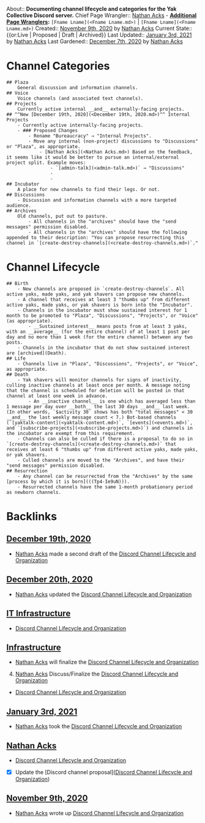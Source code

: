 About:: __Documenting channel lifecycle and categories for the Yak Collective Discord server.__
Chief Page Wrangler:: [Nathan Acks](<Nathan Acks.md>)
    - **[Additional Page Wranglers](<Additional Page Wranglers.md>):** `[Fname Lname](<Fname Lname.md>)` | `[Fname Lname](<Fname Lname.md>)`
Created:: [November 9th, 2020](<November 9th, 2020.md>) by [Nathan Acks](<Nathan Acks.md>)
Current State:: {{or:Live | Proposed | Draft | Archived}} 
Last Updated:: [January 3rd, 2021](<January 3rd, 2021.md>) by [Nathan Acks](<Nathan Acks.md>)
Last Gardened:: [December 7th, 2020](<December 7th, 2020.md>) by [Nathan Acks](<Nathan Acks.md>)
# Channel Categories
    ## Plaza
        General discussion and information channels.
    ## Voice
        Voice channels (and associated text channels).
    ## Projects
        Currently active internal __and__ externally-facing projects. 
    ## ^^New [December 19th, 2020](<December 19th, 2020.md>)^^ Internal Projects
        - Currently active internally-facing projects. 
        - ### Proposed Changes
            - Rename "Bureaucracy" → "Internal Projects".
            - Move any internal (non-project) discussions to "Discussions" or "Plaza", as appropriate.
                - [Nathan Acks](<Nathan Acks.md>) Based on the feedback, it seems like it would be better to pursue an internal/external project split. Example moves:
                    - `[admin-talk](<admin-talk.md>)` → "Discussions"
                    - 
                    - 
    ## Incubator
        A place for new channels to find their legs. Or not.
    ## Discussions
        - Discussion and information channels with a more targeted audience.
    ## Archives
        Old channels, put out to pasture.
            - All channels in the "archives" should have the "send messages" permission disabled.
            - All channels in the "archives" should have the following appended to their description: "You can propose resurrecting this channel in `[create-destroy-channels](<create-destroy-channels.md>)`."
# Channel Lifecycle
    ## Birth
        - New channels are proposed in `create-destroy-channels`. All active yaks, made yaks, and yak shavers can propose new channels.
        - A channel that receives at least 3 "thumbs up" from different active yaks, made yaks, or yak shavers is born into the "Incubator".
        - Channels in the incubator must show sustained interest for 1 month to be promoted to "Plaza", "Discussions", "Projects", or "Voice" (as appropriate).
            - __Sustained interest__ means posts from at least 3 yaks, with an __average__ (for the entire channel) of at least 1 post per day and no more than 1 week (for the entire channel) between any two posts.
        - Channels in the incubator that do not show sustained interest are [archived](Death).
    ## Life
        - Channels live in "Plaza", "Discussions", "Projects", or "Voice", as appropriate.
    ## Death
        - Yak shavers will monitor channels for signs of inactivity, culling inactive channels at least once per month. A message noting that the channel is scheduled for deletion will be posted in that channel at least one week in advance.
            - An __inactive channel__ is one which has averaged less than 1 message per day over __both__ the last 30 days __and__ last week. (In other words, `$activity 30` shows has both "total messages" < 30 __and__ the last weekly message count < 7.) Bot-based channels (`[yaktalk-content](<yaktalk-content.md>)`, `[events](<events.md>)`, and `[subscribe-projects](<subscribe-projects.md>)`) and channels in the incubator are exempt from this requirement.
        - Channels can also be culled if there is a proposal to do so in `[create-destroy-channels](<create-destroy-channels.md>)` that receives at least 6 "thumbs up" from different active yaks, made yaks, or yak shavers.
        - Culled channels are moved to the "Archives", and have their "send messages" permission disabled.
    ## Resurrection
        - Any channel can be resurrected from the "Archives" by the same [process by which it is born](((Tp4-Ie9uN))).
        - Resurrected channels have the same 1-month probationary period as newborn channels.

# Backlinks
## [December 19th, 2020](<December 19th, 2020.md>)
- [Nathan Acks](<Nathan Acks.md>) made a second draft of the [Discord Channel Lifecycle and Organization](<Discord Channel Lifecycle and Organization.md>)

## [December 20th, 2020](<December 20th, 2020.md>)
- [Nathan Acks](<Nathan Acks.md>) updated the [Discord Channel Lifecycle and Organization](<Discord Channel Lifecycle and Organization.md>)

## [IT Infrastructure](<IT Infrastructure.md>)
- [Discord Channel Lifecycle and Organization](<Discord Channel Lifecycle and Organization.md>)

## [Infrastructure](<Infrastructure.md>)
- [Nathan Acks](<Nathan Acks.md>) will finalize the [Discord Channel Lifecycle and Organization](<Discord Channel Lifecycle and Organization.md>)

4. [Nathan Acks](<Nathan Acks.md>) Discuss/Finalize the [Discord Channel Lifecycle and Organization](<Discord Channel Lifecycle and Organization.md>)

- [Discord Channel Lifecycle and Organization](<Discord Channel Lifecycle and Organization.md>)

## [January 3rd, 2021](<January 3rd, 2021.md>)
- [Nathan Acks](<Nathan Acks.md>) took the [Discord Channel Lifecycle and Organization](<Discord Channel Lifecycle and Organization.md>)

## [Nathan Acks](<Nathan Acks.md>)
- [Discord Channel Lifecycle and Organization](<Discord Channel Lifecycle and Organization.md>)

- [x] Update the [Discord channel proposal]([Discord Channel Lifecycle and Organization](<Discord Channel Lifecycle and Organization.md>))

## [November 9th, 2020](<November 9th, 2020.md>)
- [Nathan Acks](<Nathan Acks.md>) wrote up [Discord Channel Lifecycle and Organization](<Discord Channel Lifecycle and Organization.md>)

